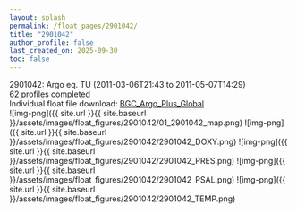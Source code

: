 ```yaml
---
layout: splash
permalink: /float_pages/2901042/
title: "2901042"
author_profile: false
last_created_on: 2025-09-30
toc: false
---
```

 
2901042: Argo eq. TU (2011-03-06T21:43 to 2011-05-07T14:29)\
62 profiles completed\
Individual float file download: [BGC_Argo_Plus_Global](https://ftp.soest.hawaii.edu/bgc_argo_plus/Individual_Floats/outliers_removed/2901042_Sprof_processed.nc)\
![img-png]({{ site.url }}{{ site.baseurl }}/assets/images/float_figures/2901042/01_2901042_map.png)
![img-png]({{ site.url }}{{ site.baseurl }}/assets/images/float_figures/2901042/2901042_DOXY.png)
![img-png]({{ site.url }}{{ site.baseurl }}/assets/images/float_figures/2901042/2901042_PRES.png)
![img-png]({{ site.url }}{{ site.baseurl }}/assets/images/float_figures/2901042/2901042_PSAL.png)
![img-png]({{ site.url }}{{ site.baseurl }}/assets/images/float_figures/2901042/2901042_TEMP.png)
